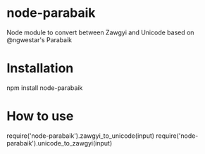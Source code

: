 node-parabaik
=============

Node module to convert between Zawgyi and Unicode based on @ngwestar's Parabaik

Installation
============
npm install node-parabaik

How to use
==========
require('node-parabaik').zawgyi_to_unicode(input)
require('node-parabaik').unicode_to_zawgyi(input)
